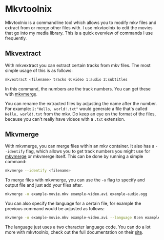 # Mkvtoolnix

Mkvtoolnix is a commandline tool which allows you to modify mkv files and extract from or merge other files with. I use mkvtoolnix to edit the movies that go into my media library. This is a quick overview of commands I use frequently.

## Mkvextract

With mkvextract you can extract certain tracks from mkv files. The most simple usage of this is as follows:

```bash
mkvextract <filename> tracks 0:video 1:audio 2:subtitles
```

In this command, the numbers are the track numbers. You can get these with [mkvmerge](/wiki/command-line/mkvtoolnix/#mkvmerge). 

You can rename the extracted files by adjusting the name after the number. For example: `2:"Hello, world!.txt"` would generate a file that's called `Hello, world!.txt` from the mkv. Do keep an eye on the format of the files, because you can't really have videos with a `.txt` extension.

## Mkvmerge

With mkvmerge, you can merge files within an mkv container. It also has a `--identify` flag, which allows you to get track numbers you might use for [mkvmerge](/wiki/command-line/mkvtoolnix/#mkvextract) or mkvmerge itself. This can be done by running a simple command:

```bash
mkvmerge --identify <filename>
```

To merge files with mkvmerge, you can use the `-o` flag to specify and output file and just add your files after.

```bash
mkvmerge -o example-movie.mkv example-video.avi example-audio.ogg
```

You can also specify the language for a certain file, for example the previous command would be adjusted as follows:

```bash
mkvmerge -o example-movie.mkv example-video.avi --language 0:en example-audio.ogg
```

The language just uses a two character language code. You can do a lot more with mkvtoolnix, check out the full documentation on their [site](https://mkvtoolnix.download/docs.html).
